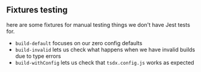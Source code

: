 ## Fixtures testing

here are some fixtures for manual testing things we don't have Jest tests for.

- `build-default` focuses on our zero config defaults
- `build-invalid` lets us check what happens when we have invalid builds due to type errors
- `build-withConfig` lets us check that `tsdx.config.js` works as expected
